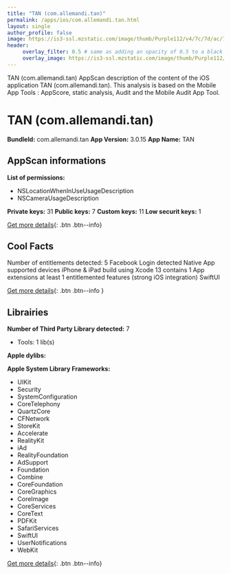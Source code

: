 ```yaml
---
title: "TAN (com.allemandi.tan)"
permalink: /apps/ios/com.allemandi.tan.html
layout: single
author_profile: false
image: https://is3-ssl.mzstatic.com/image/thumb/Purple112/v4/7c/7d/ac/7c7dacc4-0134-de42-680a-f3a2321a597c/AppIcon-1x_U007emarketing-0-7-0-85-220.png/512x512bb.jpg
header: 
     overlay_filter: 0.5 # same as adding an opacity of 0.5 to a black background
     overlay_image: https://is3-ssl.mzstatic.com/image/thumb/Purple112/v4/7c/7d/ac/7c7dacc4-0134-de42-680a-f3a2321a597c/AppIcon-1x_U007emarketing-0-7-0-85-220.png/512x512bb.jpg
---
```

TAN (com.allemandi.tan) AppScan description of the content of the iOS application TAN (com.allemandi.tan). This analysis is based on the Mobile App Tools : AppScore, static analysis, Audit and the Mobile Audit App Tool.

# TAN (com.allemandi.tan)

**BundleId:** com.allemandi.tan
**App Version:** 3.0.15
**App Name:** TAN


## AppScan informations 

**List of permissions:** 
- NSLocationWhenInUseUsageDescription
- NSCameraUsageDescription
  
  
**Private keys:** 31
**Public keys:** 7
**Custom keys:** 11
**Low securit keys:** 1
  
[Get more details](/pricing.html){: .btn .btn--info}

## Cool Facts

Number of entitlements detected: 5
Facebook Login detected
Native App
supported devices iPhone & iPad
build using Xcode 13
contains 1 App extensions
at least 1 entitlemented features (strong iOS integration)
SwiftUI
  
[Get more details](/pricing.html){: .btn .btn--info }

## Librairies 
**Number of Third Party Library detected:** 7
- Tools: 1 lib(s)


**Apple dylibs:**


**Apple System Library Frameworks:**
- UIKit
- Security
- SystemConfiguration
- CoreTelephony
- QuartzCore
- CFNetwork
- StoreKit
- Accelerate
- RealityKit
- iAd
- RealityFoundation
- AdSupport
- Foundation
- Combine
- CoreFoundation
- CoreGraphics
- CoreImage
- CoreServices
- CoreText
- PDFKit
- SafariServices
- SwiftUI
- UserNotifications
- WebKit


  
[Get more details](/pricing.html){: .btn .btn--info}

